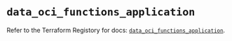 # `data_oci_functions_application`

Refer to the Terraform Registory for docs: [`data_oci_functions_application`](https://registry.terraform.io/providers/oracle/oci/6.18.0/docs/data-sources/functions_application).
